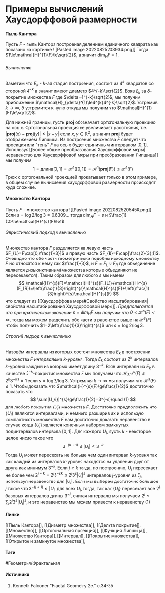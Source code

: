 # Примеры вычислений Хаусдорффовой размерности
#### Пыль Кантора
Пусть $F$ - пыль Кантора построеная делением единичного квадрата как показано на картинке
![[Pasted image 20220825203934.png]]
Тогда $1\le\mathcal{H}^{1}(F)\le\sqrt{2}$, а значит $\dim_{H}F=1$.
###### Вычисление
Заметим что $E_{k}$ - $k$-ая стадия построения, состоит из $4^{k}$ квадратов со стороной $4^{-k}$ а значит имеют диаметр $4^{-k}\sqrt{2}$. Взяв $E_{k}$ за $\delta$-покрытие множества $F$ где $\delta=4^{-k}\sqrt{2}$, мы получим приближение $\mathcal{H}_{\delta}^{1}\le4^{k}4^{-k}\sqrt{2}$. Устремив $k\to\infty$, $\delta$ устремится к нулю откуда мы получим что $\mathcal{H}^{1}(F)\le\sqrt{2}$.

Для нижней границы, пусть $\textbf{proj}$ обозначает ортогональную проекцию на ось $x$. Ортогональная проекция не увеличивает расстояния, т.е. $|\textbf{proj}(x)-\textbf{proj}(y)|\le|x-y|$ если $x,y\in\mathbb{R}^{2}$, а значит $\textbf{proj}$ будет отображением Липшица. Из построения множества $F$ следует что проекция или "тень" $F$ на ось $x$ будет единичным интервалом $[0,1]$. Используя [[Более общие преобразования Хаусдорффовой меры|неравенство для Хаусдорффовой меры при преобразовании Липшица]] мы получим
$$
1=\text{длина}[0,1]=\mathcal{H}^{1}([0,1])=\mathcal{H}^{1}(\textbf{proj}(F))\le\mathcal{H}^{1}(F)
$$
Трюк с ортогональной проекцией прокатывает только в этом примере, в общем случае вычисления хаусдорффовой размерности происходят куда сложнее.
#### Множество Кантора
Пусть $F$ - множество кантора
![[Pasted image 20220825205458.png]]
Если $s=\log2/\log3=0.6309\dots$ тогда $\dim_{H}F=s$ и $\frac{1}{2}\le\mathcal{H}^{s}(F)\le1$
###### Эвристический подход к вычислению
Множество кантора $F$ разделяется на левую часть $F_{L}=F\cap[0,\frac{1}{3}]$ и правую часть $F_{R}=F\cap[\frac{2}{3},1]$. Очевидно что обе части геометрически подобны исходному множеству $F$ но относятся к нему как $\frac{1}{3}$, и $F=F_{L}\cup F_{R}$ где обьединение является дизьюнктивным(множества которые обьединяют не пересекаются). Таким образом для любого $s$ мы имеем
$$
\mathcal{H}^{s}(F)=\mathcal{H}^{s}(F_{L})+\mathcal{H}^{s}(F_{R})=\left(\frac{1}{3}\right)^{s}\mathcal{H}^{s}(F)+\left(\frac{1}{3}\right)^{s}\mathcal{H}^{s}(F)
$$
что следует из [[Хаусдорффова мера#Свойство масштабирования|свойства масштабирования Хаусдорффовой меры]]. *Предполагается что при критическом значении $s=\dim_{H}F$ мы получим что $0<\mathcal{H}^{s}(F)<\infty$*, тогда мы можем разделить обе части в равенстве выше на $\mathcal{H}^{s}(F)$ чтобы получить $1=2\left(\frac{1}{3}\right)^{s}$ или $s=\log2/\log3$.
###### Строгий подход к вычислению
Назовём интервалы из которых состоят множества $E_{k}$ в построении множества $F$ *интервалами $k$-уровня*. Тогда $E_{k}$ состоит из $2^{k}$ интервалов $k$-уровня каждый из которых имеет длину $3^{-k}$.
Взяв интервалы из $E_{k}$ в качестве $3^{-k}$-покрытия множества $F$ мы получаем что $\mathcal{H}_{3^{-k}}^{s}(F)\le2^{k}3^{-ks}=1$ если $s=\log2/\log3$. Устремляя $k\to\infty$ мы получим что $\mathcal{H}^{s}(F)\le1$.
Чтобы доказать что $\mathcal{H}^{s}(F)\ge\frac{1}{2}$ достаточно показать что
$$
\sum|U_{i}|^{s}\ge\frac{1}{2}=3^{-s}\quad (1)
$$
для любого покрытия $\{U_{i}\}$ множества $F$. Достаточно предположить что $\{U_{i}\}$ являются интервалами, и немного разширив их и использую компактность множества $F$ нам достаточно доказать неравенство в случае когда $\{U_{i}\}$ является конечным набором замкнутых подинтервалов интервала $[0,1]$. Для каждого $U_{i}$, пусть $k$ - некоторое целое число такое что
$$
3^{-(k+1)}\le|U_{i}|<3^{-k}
$$
Тогда $U_{i}$ может пересекать не больше чем один интервал $k$-уровня так как каждый из интервалов $k$-уровня находятся на удалении друг от друга как минимум $3^{-k}$. Если $j\ge k$ тогда, по построению, $U_{i}$ пересекает не более чем $2^{j-k}=2^{j}3^{-sk}\le2^{j}3^{s}|U_{i}|^{s}$ интервалов $j$-уровня из $E_{j}$, используя неравенство для $|U_{i}|$. Если мы выберем достаточно большое $j$ такое что $3^{-(j+1)}\le|U_{i}|$ для всех $U_{i}$, тогда, так как $\{U_{i}\}$ пересекает все $2^{j}$ базовых интервалов длины $3^{-j}$, считая интервалы мы получаем $2^{j}\le\sum_{i}2^{j}3^{s}|U_{i}|^{s}$, и это неравенство мы можем привести к неравенству $(1)$
#### Линки
 [[Пыль Кантора]],
 [[Диаметр множества]],
 [[Дельта покрытие]],
 [[Множество]],
 [[Ортогональная проекция]],
 [[Функция Липшица]],
 [[Множество Кантора]],
 [[Интервал]],
 [[Покрытие множества]],
 [[Открытое и замкнутое множества]],
#### Тэги
 #Геометрия/Фрактальная 
#### Источники
1. Kenneth Falconer "Fractal Geometry 2e." c.34-35